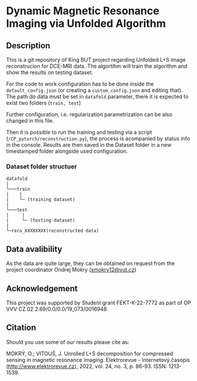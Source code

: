 # Dynamic Magnetic Resonance Imaging via Unfolded Algorithm

## Description

This is a git repository of King BUT project regarding Unfolded L+S image reconstrucion for DCE-MRI data. The algortihm will train the algorithm and show the results on testing dataset. 

For the code to work configuration has to be done inside the `default_config.json` (or creating a `custom_config.json` and editing that). The path do data must be set in `datafold` parameter, there it is expected to exist two folders (`train, test`)

Further configuration, i.e. regularization parametrization can be also changed in this file.

Then it is possible to run the training and testing via a script (`/CP_pytorch/reconstruction.py`), the process is acompanied by status info in the console. Results are then saved in the Dataset folder in a new timestamped folder alongside used configuration.


### Dataset folder structuer
```
datafold
|
└───train
|    |
|    └─ (training dataset)
|
└───test
|     |
|     └─ (testing dataset)
|
└─reco_XXXXXXXX(reconstructed data)
```

## Data avalibility

As the data are quite large, they can be obtained on request from the project coordinator Ondrej Mokry (xmokry12@vut.cz)

## Acknowledgement

This project was supported by Student grant FEKT-K-22-7772 as part of OP VVV CZ.02.2.69/0.0/0.0/19_073/0016948. 

## Citation

Should you use some of our results please cite as:

MOKRÝ, O.; VITOUŠ, J. Unrolled L+S decomposition for compressed sensing in magnetic resonance imaging. Elektrorevue - Internetový časopis (http://www.elektrorevue.cz), 2022, vol. 24, no. 3, p. 86-93. ISSN: 1213-1539.





